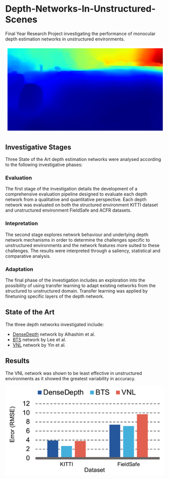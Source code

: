 # Depth-Networks-In-Unstructured-Scenes
Final Year Research Project investigating the performance of monocular depth estimation networks in unstructured environments.


![Depth Estimation in Unstructured, Natural Scenes](alhashim_fieldsafe_1.png?raw=true "Depth Estimation in Unstructured, Natural Scenes")


## Investigative Stages
Three State of the Art depth estimation networks were analysed according to the following investigative phases:


### Evaluation
The first stage of the investigation details the development of a comprehensive evaluation pipeline designed to evaluate each depth network from a qualitative and quantitative perspective. Each depth network was evaluated on both the structured environment KITTI dataset and unstructured environment FieldSafe and ACFR datasets.

### Intepretation
The second stage explores network behaviour and underlying depth network mechanisms in order to determine the challenges specific to unstructured environments and the network features more suited to these challenges. The results were interpreted through a saliency, statistical and comparative analysis.

### Adaptation
The final phase of the investigation includes an exploration into the possibility of using transfer learning to adapt existing networks from the structured to unstructured domain. Transfer learning was applied by finetuning specific layers of the depth network.



## State of the Art
The three depth networks investigated include:

- [DenseDepth](https://github.com/ialhashim/DenseDepth) network by Alhashim et al. 
- [BTS](https://github.com/cogaplex-bts/bts/tree/master/pytorch) network by Lee et al. 
- [VNL](https://github.com/YvanYin/VNL_Monocular_Depth_Prediction) network by Yin et al. 


## Results
The VNL network was shown to be least effective in unstructured environments as it showed the greatest variability in accuracy.

<img src="results.png" alt="The VNL network exhibits the largest error (RMSE) on the FieldSafe dataset." width="700"/>